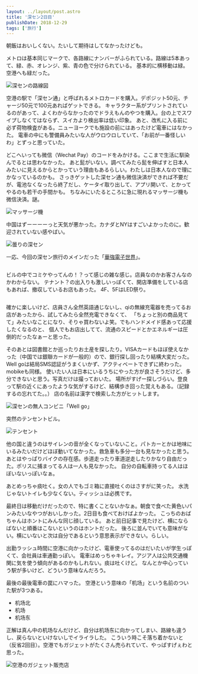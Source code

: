 ```yaml
---
layout: ../layout/post.astro
title: '深セン2日目'
publishDate: 2018-12-29
tags: ['旅行']
---
```


朝飯はおいしくない。たいして期待はしてなかったけども。

メトロは基本同じマークで、各路線にナンバーがふられている。路線は5本あって、緑、赤、オレンジ、紫、青の色で分けられている。
基本的に横移動は緑。空港へも緑だった。

<p class="max-w-full my-11 mx-auto mb-7"><img class="mx-auto align-top" src="/blog/images/12/1.jpg" alt="深センの路線図"></p>

空港の駅で「深セン通」と呼ばれるメトロカードを購入。デポジット50元、チャージ50元で100元あればゲットできる。
キャラクター系がプリントされているのがあって、よくわからなかったのでドラえもんのやつを購入。台の上でスワイプしなくてはならず、スイカより検出率は低い印象。
あと、改札に入る前に必ず荷物検査がある。ニューヨークでも施設の前にはあったけど電車にはなかった。
電車の中にも警備員みたいな人がウロウロしていて、「お前が一番怪しいわ」とずっと思っていた。

どこへいっても微信（Wechat Pay）のコードをみかける。ここまで生活に馴染んでるとは思わなかった。
あと髭がいない。調べてみたら髭を伸ばすと日本人みたいに見えるからとかっていう理由もあるらしい。わたしは日本人なので理にかなっているのかも。
さっきゲットした深セン通も微信決済ができれば不要だが、電池なくなったら終了だし、ケータイ取り出して、アプリ開いて、とかってやるのも若干の手間かも。
ちなみにいたるところに急に現れるマッサージ機も微信決済。謎。

<p class="max-w-full my-11 mx-auto mb-7"><img class="mx-auto align-top" src="/blog/images/12/2.jpg" alt="マッサージ機"></p>

中国はずーーーーっと天気が悪かった。カナダとNYはすごいよかったのに。歓迎されていない感やばい。

<p class="max-w-full my-11 mx-auto mb-7"><img class="mx-auto align-top" src="/blog/images/12/3.jpg" alt="曇りの深セン"></p>

一応、今回の深セン旅行のメインだった「[華強電子世界](https://www.google.com/maps/place/@22.5429237,114.0838693,17z/data=!3m1!4b1!4m5!3m4!1s0x0:0xc43a04ff38694547!8m2!3d22.5429237!4d114.086058)」。

<p class="max-w-full my-11 mx-auto mb-7"><img class="mx-auto align-top" src="/blog/images/12/4.jpg" alt=""></p>

ビルの中でコミケやってんの！？って感じの雑な感じ。店員なのかお客さんなのかわからない。
テナント？の出入りも激しいっぽくて、開店準備をしている店もあれば、撤収しているお店もあった。
4F、5FはLED祭り。

<p class="max-w-full my-11 mx-auto mb-7"><img class="mx-auto align-top" src="/blog/images/12/5.jpg" alt=""></p>

確かに楽しいけど、店員さん全然英語通じないし、qiの無線充電器を売ってるお店があったから、試してみたら全然充電できなくて、
「ちょっと別の商品見てて」みたいなことになり、そりゃ買わないよ笑。でもハンドメイド感あって応援したくなるのと、
個人でもお店出してて、流通のスピードとかエネルギーは圧倒的だったなぁーと思った。

そのあとは図書館とか巡ったりお土産を探したり。VISAカードもほぼ使えなかった（中国では銀聯カードが一般的）ので、銀行探し回ったり結構大変だった。
Well goは結局SMS認証がうまくいかず、アクティベートできずに終わった。mobikeも同様。
使いたい人は日本にいるうちにやった方が良さそうだけど、多分できないと思う。写真だけは撮っておいた。
場所がすげー探しづらい。登良って駅の近くにあったような気がするけど、結構歩き回った覚えもある。（記録するの忘れてた。。）
店の名前は漢字で検索した方がヒットします。

<p class="max-w-full my-11 mx-auto mb-7"><img class="mx-auto align-top" src="/blog/images/12/6.jpg" alt="深センの無人コンビニ「Well go」"></p>

突然のテンセントビル。

<p class="max-w-full my-11 mx-auto mb-7"><img class="mx-auto align-top" src="/blog/images/12/7.jpg" alt="テンセント"></p>

他の国と違うのはサイレンの音が全くなっていないこと。パトカーとかは地味にいるみたいだけどほぼ動いてなかった。救急車も多分一台も見なかったと思う。
あとはやっぱりバイクの存在感。歩道走ったり車道逆走したりかなり自由だった。ポリスに捕まってる人は一人も見なかった。
自分の自転車持ってる人はほぼいないっぽいなぁ。

あとめっちゃ痰吐く。女の人でもゴミ箱に直接吐くのはさすがに笑った。
水洗じゃないトイレも少なくない。ティッシュは必携です。

最終日は移動だけだったので、特に書くことないかなぁ。朝食で食べた黄色いパンみたいなやつがおいしかった。2日目も食べておけばよかった。
こっちのおばちゃんはホントにみんな同じ顔している。
あと前日記事で見たけど、横にならばないと順番はこないというのはホントだった。
後ろに並んでいても意味がない。横にいないと次は自分であるという意思表示ができない。らしい。

出勤ラッシュ時間に空港に向かったけど、電車使ってるのはだいたいが学生っぽくて、会社員は車通勤っぽい。
電車はめっちゃキレイ。アジア人は公共交通機関に気を使う傾向があるのかもしれない。痰は吐くけど。
なんとか中心っていう駅が多いけど、どういう意味なんだろう。

最後の最後電車の罠にハマった。
空港という意味の「机场」という名前のついた駅が3つある。

- 机场北
- 机场
- 机场东

正解は真ん中の机场なんだけど、自分は机场东に向かってしまい、路線も違うし、戻らないといけないしでイライラした。
こういう時こそ落ち着かないと（反省2回目）。空港でもガジェットがたくさん売られていて、やっぱすげぇわと思った。

<p class="max-w-full my-11 mx-auto mb-7"><img class="mx-auto align-top" src="/blog/images/12/8.jpg" alt="空港のガジェット販売店"></p>
